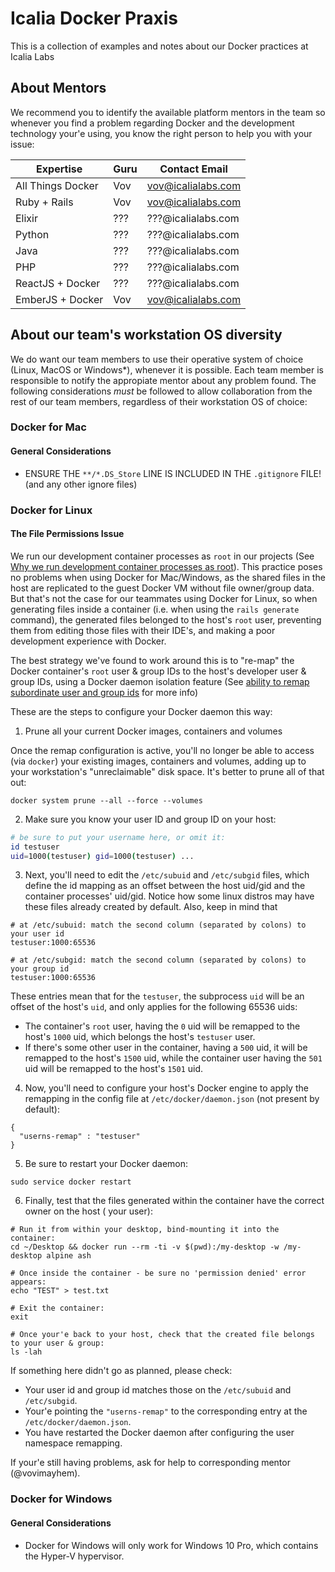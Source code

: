 # Icalia Docker Praxis

This is a collection of examples and notes about our Docker practices at Icalia Labs

## About Mentors

We recommend you to identify the available platform mentors in the team so whenever you find a
problem regarding Docker and the development technology your'e using, you know the right person to
help you with your issue:

| Expertise         | Guru | Contact Email      |
| ----------------- | ---- | ------------------ |
| All Things Docker | Vov  | vov@icalialabs.com |
| Ruby + Rails      | Vov  | vov@icalialabs.com |
| Elixir            | ???  | ???@icalialabs.com |
| Python            | ???  | ???@icalialabs.com |
| Java              | ???  | ???@icalialabs.com |
| PHP               | ???  | ???@icalialabs.com |
| ReactJS + Docker  | ???  | ???@icalialabs.com |
| EmberJS + Docker  | Vov  | vov@icalialabs.com |

## About our team's workstation OS diversity

We do want our team members to use their operative system of choice (Linux, MacOS or Windows*),
whenever it is possible. Each team member is responsible to notify the appropiate mentor about any
problem found. The following considerations *must* be followed to allow collaboration from the rest
of our team members, regardless of their workstation OS of choice:

### Docker for Mac

#### General Considerations

* ENSURE THE `**/*.DS_Store` LINE IS INCLUDED IN THE `.gitignore` FILE! (and any other ignore files)

### Docker for Linux

#### The File Permissions Issue

We run our development container processes as `root` in our projects (See
[Why we run development container processes as root](#not-yet-written)). This practice poses no
problems when using Docker for Mac/Windows, as the shared files in the host are replicated to the
guest Docker VM without file owner/group data. But that's not the case for our teammates using
Docker for Linux, so when generating files inside a container (i.e. when using the `rails generate`
command), the generated files belonged to the host's `root` user, preventing them from editing those
files with their IDE's, and making a poor development experience with Docker.

The best strategy we've found to work around this is to "re-map" the Docker container's `root` user
& group IDs to the host's developer user & group IDs, using a Docker daemon isolation feature (See
[ability to remap subordinate user and group ids](https://docs.docker.com/engine/security/userns-remap/#about-remapping-and-subordinate-user-and-group-ids)
for more info)

These are the steps to configure your Docker daemon this way:

1. Prune all your current Docker images, containers and volumes

  Once the remap configuration is active, you'll no longer be able to access (via `docker`) your
  existing images, containers and volumes, adding up to your workstation's "unreclaimable" disk space.
  It's better to prune all of that out:

  ```
  docker system prune --all --force --volumes
  ```

2. Make sure you know your user ID and group ID on your host:

  ```bash
  # be sure to put your username here, or omit it:
  id testuser
  uid=1000(testuser) gid=1000(testuser) ...
  ```

3. Next, you'll need to edit the `/etc/subuid` and `/etc/subgid` files, which define the id
mapping as an offset between the host uid/gid and the container processes' uid/gid. Notice how some
linux distros may have these files already created by default. Also, keep in mind that

  ```
  # at /etc/subuid: match the second column (separated by colons) to your user id
  testuser:1000:65536

  # at /etc/subgid: match the second column (separated by colons) to your group id
  testuser:1000:65536
  ```

  These entries mean that for the `testuser`, the subprocess `uid` will be an offset of the host's
  `uid`, and only applies for the following 65536 uids:

  * The container's `root` user, having the `0` uid will be remapped to the host's `1000` uid, which
    belongs the host's `testuser` user.
  * If there's some other user in the container, having a `500` uid, it will be remapped to the
    host's `1500` uid, while the container user having the `501` uid will be remapped to the host's
    `1501` uid.

4. Now, you'll need to configure your host's Docker engine to apply the remapping in the config file
at `/etc/docker/daemon.json` (not present by default):

  ```
  {
    "userns-remap" : "testuser"
  }
  ```

5. Be sure to restart your Docker daemon:

  ```
  sudo service docker restart
  ```

6. Finally, test that the files generated within the container have the correct owner on the host (
your user):

  ```
  # Run it from within your desktop, bind-mounting it into the container:
  cd ~/Desktop && docker run --rm -ti -v $(pwd):/my-desktop -w /my-desktop alpine ash

  # Once inside the container - be sure no 'permission denied' error appears:
  echo "TEST" > test.txt

  # Exit the container:
  exit

  # Once your'e back to your host, check that the created file belongs to your user & group:
  ls -lah
  ```

If something here didn't go as planned, please check:

* Your user id and group id matches those on the `/etc/subuid` and `/etc/subgid`.
* Your'e pointing the `"userns-remap"` to the corresponding entry at the `/etc/docker/daemon.json`.
* You have restarted the Docker daemon after configuring the user namespace remapping.

If your'e still having problems, ask for help to corresponding mentor (@vovimayhem).

### Docker for Windows

#### General Considerations

* Docker for Windows will only work for Windows 10 Pro, which contains the Hyper-V hypervisor.
